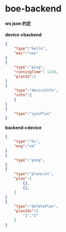 # boe-backend

#### ws json 约定

**device->backend**

```json
{
    "type":"hello",
    "mac":"xxx"
}
{
    "type":"ping",
    "runningTime": 1234,
    "planId":1
}
{
    "type":"deviceInfo",
    "info":{
    }
}
{
    "type":"syncPlan"
}
```

**backend->device**

```json
{
    "type":"hi",
    "msg":"ok"
}
{
    "type":"pong",
}
{
    "type":"planList",
    "plan":[
    	{},
		{},
    ]
}
{
    "type":"deletePlan",
    "planIds":[
        "1","2"
    ]
}
```

